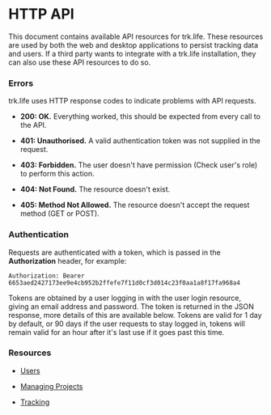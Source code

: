 HTTP API
========

This document contains available API resources for trk.life. These resources are used by both the web and desktop 
applications to persist tracking data and users. If a third party wants to integrate with a trk.life installation, they 
can also use these API resources to do so.

### Errors ###

trk.life uses HTTP response codes to indicate problems with API requests.

* **200: OK.** Everything worked, this should be expected from every call to the API.

* **401: Unauthorised.** A valid authentication token was not supplied in the request.

* **403: Forbidden.** The user doesn't have permission (Check user's role) to perform this action.

* **404: Not Found.** The resource doesn't exist.

* **405: Method Not Allowed.** The resource doesn't accept the request method (GET or POST).

### Authentication ###

Requests are authenticated with a token, which is passed in the **Authorization** header, for example:

    Authorization: Bearer 6653aed2427173ee9e4cb952b2ffefe7f11d0cf3d014c23f0aa1a8f17fa968a4

Tokens are obtained by a user logging in with the user login resource, giving an email address and password. The token 
is returned in the JSON response, more details of this are available below. Tokens are valid for 1 day by default, or 
90 days if the user requests to stay logged in, tokens will remain valid for an hour after it's last use if it goes past
this time.

### Resources ###

* [Users](02-users.md)

* [Managing Projects](03-managing-projects.md)

* [Tracking](04-tracking.md)
